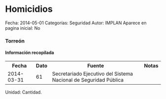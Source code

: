Homicidios
=====

Fecha: 2014-05-01
Categorías: Seguridad
Autor: IMPLAN
Aparece en pagina inicial: No

### Torreón

#### Información recopilada

<table class="table table-hover table-bordered">
  <tr><th>Fecha</th><th>Dato</th><th>Fuente</th><th>Notas</th></tr>
  <tr><td>2014-03-31</td><td>61</td><td>Secretariado Ejecutivo del Sistema Nacional de Seguridad Pública</td><td></td></tr>
</table>

Unidad: Cantidad.
